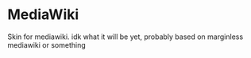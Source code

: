 # MediaWiki
Skin for mediawiki. idk what it will be yet, probably based on marginless mediawiki or something
